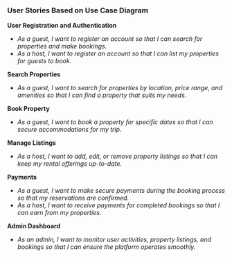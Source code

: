 ### User Stories Based on Use Case Diagram

**User Registration and Authentication**  
- *As a guest, I want to register an account so that I can search for properties and make bookings.*  
- *As a host, I want to register an account so that I can list my properties for guests to book.*  

**Search Properties**  
- *As a guest, I want to search for properties by location, price range, and amenities so that I can find a property that suits my needs.*  

**Book Property**  
- *As a guest, I want to book a property for specific dates so that I can secure accommodations for my trip.*  

**Manage Listings**  
- *As a host, I want to add, edit, or remove property listings so that I can keep my rental offerings up-to-date.*  

**Payments**  
- *As a guest, I want to make secure payments during the booking process so that my reservations are confirmed.*  
- *As a host, I want to receive payments for completed bookings so that I can earn from my properties.*  

**Admin Dashboard**  
- *As an admin, I want to monitor user activities, property listings, and bookings so that I can ensure the platform operates smoothly.*  
